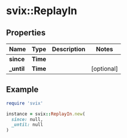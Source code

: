 # svix::ReplayIn

## Properties

| Name | Type | Description | Notes |
| ---- | ---- | ----------- | ----- |
| **since** | **Time** |  |  |
| **_until** | **Time** |  | [optional] |

## Example

```ruby
require 'svix'

instance = svix::ReplayIn.new(
  since: null,
  _until: null
)
```

